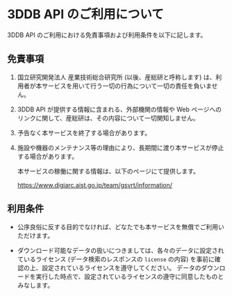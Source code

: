 # 3DDB API のご利用について

3DDB API のご利用における免責事項および利用条件を以下に記します。

## 免責事項

1. 国立研究開発法人 産業技術総合研究所 (以後、産総研と呼称します) は、利用者が本サービスを用いて行う一切の行為について一切の責任を負いません。

1. 3DDB API が提供する情報に含まれる、外部機関の情報や Web ページへのリンクに関して、産総研は、その内容について一切関知しません。

1. 予告なく本サービスを終了する場合があります。

1. 施設や機器のメンテナンス等の理由により、長期間に渡り本サービスが停止する場合があります。

   本サービスの稼働に関する情報は、以下のページにて提供します。

   https://www.digiarc.aist.go.jp/team/gsvrt/information/

## 利用条件

- 公序良俗に反する目的でなければ、どなたでも本サービスを無償でご利用いただけます。

- ダウンロード可能なデータの扱いにつきましては、各々のデータに設定されているライセンス (データ検索のレスポンスの `license` の内容) を事前に確認の上、設定されているライセンスを遵守してください。
データのダウンロードを実行した時点で、設定されているライセンスの遵守に同意したものとみなします。
